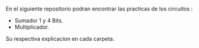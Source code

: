 En el siguiente repositorio podran encontrar las practicas de los circuitos :

* Sumador 1 y 4 Bits.
* Multiplicador.

Su respectiva explicacion en cada carpeta.
